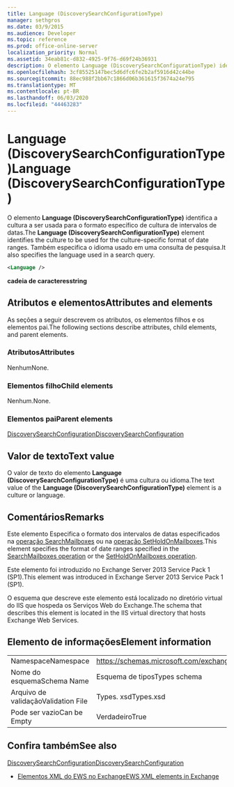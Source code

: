 ```yaml
---
title: Language (DiscoverySearchConfigurationType)
manager: sethgros
ms.date: 03/9/2015
ms.audience: Developer
ms.topic: reference
ms.prod: office-online-server
localization_priority: Normal
ms.assetid: 34eab81c-d832-4925-9f76-d69f24b36931
description: O elemento Language (DiscoverySearchConfigurationType) identifica a cultura a ser usada para o formato específico de cultura de intervalos de datas. Também especifica o idioma usado em uma consulta de pesquisa.
ms.openlocfilehash: 3cf85525147bec5d6dfc6fe2b2af5916d42c44be
ms.sourcegitcommit: 88ec988f2bb67c1866d06b361615f3674a24e795
ms.translationtype: MT
ms.contentlocale: pt-BR
ms.lasthandoff: 06/03/2020
ms.locfileid: "44463283"
---
```

# <a name="language-discoverysearchconfigurationtype"></a><span data-ttu-id="1ecab-104">Language (DiscoverySearchConfigurationType)</span><span class="sxs-lookup"><span data-stu-id="1ecab-104">Language (DiscoverySearchConfigurationType)</span></span>

<span data-ttu-id="1ecab-105">O elemento **Language (DiscoverySearchConfigurationType)** identifica a cultura a ser usada para o formato específico de cultura de intervalos de datas.</span><span class="sxs-lookup"><span data-stu-id="1ecab-105">The **Language (DiscoverySearchConfigurationType)** element identifies the culture to be used for the culture-specific format of date ranges.</span></span> <span data-ttu-id="1ecab-106">Também especifica o idioma usado em uma consulta de pesquisa.</span><span class="sxs-lookup"><span data-stu-id="1ecab-106">It also specifies the language used in a search query.</span></span> 
  
```XML
<Language />
```

 <span data-ttu-id="1ecab-107">**cadeia de caracteres**</span><span class="sxs-lookup"><span data-stu-id="1ecab-107">**string**</span></span>
## <a name="attributes-and-elements"></a><span data-ttu-id="1ecab-108">Atributos e elementos</span><span class="sxs-lookup"><span data-stu-id="1ecab-108">Attributes and elements</span></span>

<span data-ttu-id="1ecab-109">As seções a seguir descrevem os atributos, os elementos filhos e os elementos pai.</span><span class="sxs-lookup"><span data-stu-id="1ecab-109">The following sections describe attributes, child elements, and parent elements.</span></span>
  
### <a name="attributes"></a><span data-ttu-id="1ecab-110">Atributos</span><span class="sxs-lookup"><span data-stu-id="1ecab-110">Attributes</span></span>

<span data-ttu-id="1ecab-111">Nenhum</span><span class="sxs-lookup"><span data-stu-id="1ecab-111">None.</span></span>
  
### <a name="child-elements"></a><span data-ttu-id="1ecab-112">Elementos filho</span><span class="sxs-lookup"><span data-stu-id="1ecab-112">Child elements</span></span>

<span data-ttu-id="1ecab-113">Nenhum.</span><span class="sxs-lookup"><span data-stu-id="1ecab-113">None.</span></span>
  
### <a name="parent-elements"></a><span data-ttu-id="1ecab-114">Elementos pai</span><span class="sxs-lookup"><span data-stu-id="1ecab-114">Parent elements</span></span>

[<span data-ttu-id="1ecab-115">DiscoverySearchConfiguration</span><span class="sxs-lookup"><span data-stu-id="1ecab-115">DiscoverySearchConfiguration</span></span>](discoverysearchconfiguration.md)
  
## <a name="text-value"></a><span data-ttu-id="1ecab-116">Valor de texto</span><span class="sxs-lookup"><span data-stu-id="1ecab-116">Text value</span></span>

<span data-ttu-id="1ecab-117">O valor de texto do elemento **Language (DiscoverySearchConfigurationType)** é uma cultura ou idioma.</span><span class="sxs-lookup"><span data-stu-id="1ecab-117">The text value of the **Language (DiscoverySearchConfigurationType)** element is a culture or language.</span></span> 
  
## <a name="remarks"></a><span data-ttu-id="1ecab-118">Comentários</span><span class="sxs-lookup"><span data-stu-id="1ecab-118">Remarks</span></span>

<span data-ttu-id="1ecab-119">Este elemento Especifica o formato dos intervalos de datas especificados na [operação SearchMailboxes](searchmailboxes-operation.md) ou na [operação SetHoldOnMailboxes](setholdonmailboxes-operation.md).</span><span class="sxs-lookup"><span data-stu-id="1ecab-119">This element specifies the format of date ranges specified in the [SearchMailboxes operation](searchmailboxes-operation.md) or the [SetHoldOnMailboxes operation](setholdonmailboxes-operation.md).</span></span>
  
<span data-ttu-id="1ecab-120">Este elemento foi introduzido no Exchange Server 2013 Service Pack 1 (SP1).</span><span class="sxs-lookup"><span data-stu-id="1ecab-120">This element was introduced in Exchange Server 2013 Service Pack 1 (SP1).</span></span>
  
<span data-ttu-id="1ecab-121">O esquema que descreve este elemento está localizado no diretório virtual do IIS que hospeda os Serviços Web do Exchange.</span><span class="sxs-lookup"><span data-stu-id="1ecab-121">The schema that describes this element is located in the IIS virtual directory that hosts Exchange Web Services.</span></span>
  
## <a name="element-information"></a><span data-ttu-id="1ecab-122">Elemento de informações</span><span class="sxs-lookup"><span data-stu-id="1ecab-122">Element information</span></span>

|||
|:-----|:-----|
|<span data-ttu-id="1ecab-123">Namespace</span><span class="sxs-lookup"><span data-stu-id="1ecab-123">Namespace</span></span>  <br/> |https://schemas.microsoft.com/exchange/services/2006/types  <br/> |
|<span data-ttu-id="1ecab-124">Nome do esquema</span><span class="sxs-lookup"><span data-stu-id="1ecab-124">Schema Name</span></span>  <br/> |<span data-ttu-id="1ecab-125">Esquema de tipos</span><span class="sxs-lookup"><span data-stu-id="1ecab-125">Types schema</span></span>  <br/> |
|<span data-ttu-id="1ecab-126">Arquivo de validação</span><span class="sxs-lookup"><span data-stu-id="1ecab-126">Validation File</span></span>  <br/> |<span data-ttu-id="1ecab-127">Types. xsd</span><span class="sxs-lookup"><span data-stu-id="1ecab-127">Types.xsd</span></span>  <br/> |
|<span data-ttu-id="1ecab-128">Pode ser vazio</span><span class="sxs-lookup"><span data-stu-id="1ecab-128">Can be Empty</span></span>  <br/> |<span data-ttu-id="1ecab-129">Verdadeiro</span><span class="sxs-lookup"><span data-stu-id="1ecab-129">True</span></span>  <br/> |
   
## <a name="see-also"></a><span data-ttu-id="1ecab-130">Confira também</span><span class="sxs-lookup"><span data-stu-id="1ecab-130">See also</span></span>



[<span data-ttu-id="1ecab-131">DiscoverySearchConfiguration</span><span class="sxs-lookup"><span data-stu-id="1ecab-131">DiscoverySearchConfiguration</span></span>](discoverysearchconfiguration.md)


- [<span data-ttu-id="1ecab-132">Elementos XML do EWS no Exchange</span><span class="sxs-lookup"><span data-stu-id="1ecab-132">EWS XML elements in Exchange</span></span>](ews-xml-elements-in-exchange.md)

